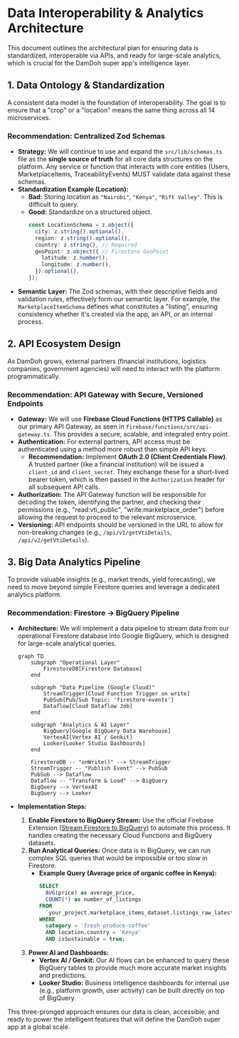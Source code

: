 # Data Interoperability & Analytics Architecture

This document outlines the architectural plan for ensuring data is standardized, interoperable via APIs, and ready for large-scale analytics, which is crucial for the DamDoh super app's intelligence layer.

## 1. Data Ontology & Standardization

A consistent data model is the foundation of interoperability. The goal is to ensure that a "crop" or a "location" means the same thing across all 14 microservices.

### Recommendation: Centralized Zod Schemas

*   **Strategy:** We will continue to use and expand the `src/lib/schemas.ts` file as the **single source of truth** for all core data structures on the platform. Any service or function that interacts with core entities (Users, MarketplaceItems, TraceabilityEvents) MUST validate data against these schemas.
*   **Standardization Example (Location):**
    *   **Bad:** Storing location as `"Nairobi"`, `"Kenya"`, `"Rift Valley"`. This is difficult to query.
    *   **Good:** Standardize on a structured object.
        ```typescript
        const LocationSchema = z.object({
          city: z.string().optional(),
          region: z.string().optional(),
          country: z.string(), // Required
          geoPoint: z.object({ // Firestore GeoPoint
            latitude: z.number(),
            longitude: z.number(),
          }).optional(),
        });
        ```
*   **Semantic Layer:** The Zod schemas, with their descriptive fields and validation rules, effectively form our semantic layer. For example, the `MarketplaceItemSchema` defines what constitutes a "listing", ensuring consistency whether it's created via the app, an API, or an internal process.

## 2. API Ecosystem Design

As DamDoh grows, external partners (financial institutions, logistics companies, government agencies) will need to interact with the platform programmatically.

### Recommendation: API Gateway with Secure, Versioned Endpoints

*   **Gateway:** We will use **Firebase Cloud Functions (HTTPS Callable)** as our primary API Gateway, as seen in `firebase/functions/src/api-gateway.ts`. This provides a secure, scalable, and integrated entry point.
*   **Authentication:** For external partners, API access must be authenticated using a method more robust than simple API keys.
    *   **Recommendation:** Implement **OAuth 2.0 (Client Credentials Flow)**. A trusted partner (like a financial institution) will be issued a `client_id` and `client_secret`. They exchange these for a short-lived bearer token, which is then passed in the `Authorization` header for all subsequent API calls.
*   **Authorization:** The API Gateway function will be responsible for decoding the token, identifying the partner, and checking their permissions (e.g., "read:vti_public", "write:marketplace_order") before allowing the request to proceed to the relevant microservice.
*   **Versioning:** API endpoints should be versioned in the URL to allow for non-breaking changes (e.g., `/api/v1/getVtiDetails`, `/api/v2/getVtiDetails`).

## 3. Big Data Analytics Pipeline

To provide valuable insights (e.g., market trends, yield forecasting), we need to move beyond simple Firestore queries and leverage a dedicated analytics platform.

### Recommendation: Firestore -> BigQuery Pipeline

*   **Architecture:** We will implement a data pipeline to stream data from our operational Firestore database into Google BigQuery, which is designed for large-scale analytical queries.

    ```mermaid
    graph TD
        subgraph "Operational Layer"
            FirestoreDB[Firestore Database]
        end

        subgraph "Data Pipeline (Google Cloud)"
            StreamTrigger[Cloud Function Trigger on write]
            PubSub[Pub/Sub Topic: 'firestore-events']
            Dataflow[Cloud Dataflow Job]
        end

        subgraph "Analytics & AI Layer"
            BigQuery[Google BigQuery Data Warehouse]
            VertexAI[Vertex AI / Genkit]
            Looker[Looker Studio Dashboards]
        end

        FirestoreDB -- "onWrite()" --> StreamTrigger
        StreamTrigger -- "Publish Event" --> PubSub
        PubSub --> Dataflow
        Dataflow -- "Transform & Load" --> BigQuery
        BigQuery --> VertexAI
        BigQuery --> Looker
    ```

*   **Implementation Steps:**
    1.  **Enable Firestore to BigQuery Stream:** Use the official Firebase Extension ([Stream Firestore to BigQuery](https://firebase.google.com/products/extensions/firebase-firestore-bigquery-export)) to automate this process. It handles creating the necessary Cloud Functions and BigQuery datasets.
    2.  **Run Analytical Queries:** Once data is in BigQuery, we can run complex SQL queries that would be impossible or too slow in Firestore.
        *   **Example Query (Average price of organic coffee in Kenya):**
            ```sql
            SELECT
              AVG(price) as average_price,
              COUNT(*) as number_of_listings
            FROM
              `your_project.marketplace_items_dataset.listings_raw_latest`
            WHERE
              category = 'fresh-produce-coffee'
              AND location.country = 'Kenya'
              AND isSustainable = true;
            ```
    3.  **Power AI and Dashboards:**
        *   **Vertex AI / Genkit:** Our AI flows can be enhanced to query these BigQuery tables to provide much more accurate market insights and predictions.
        *   **Looker Studio:** Business intelligence dashboards for internal use (e.g., platform growth, user activity) can be built directly on top of BigQuery.

This three-pronged approach ensures our data is clean, accessible, and ready to power the intelligent features that will define the DamDoh super app at a global scale.